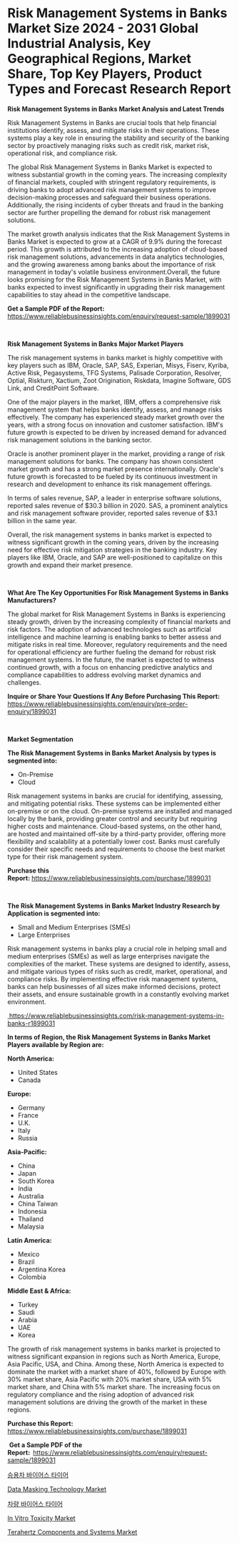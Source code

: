 <p><h1>Risk Management Systems in Banks Market Size 2024 - 2031 Global Industrial Analysis, Key Geographical Regions, Market Share, Top Key Players, Product Types and Forecast Research Report</h1></p><p><strong>Risk Management Systems in Banks Market Analysis and Latest Trends</strong></p>
<p><p>Risk Management Systems in Banks are crucial tools that help financial institutions identify, assess, and mitigate risks in their operations. These systems play a key role in ensuring the stability and security of the banking sector by proactively managing risks such as credit risk, market risk, operational risk, and compliance risk.</p><p>The global Risk Management Systems in Banks Market is expected to witness substantial growth in the coming years. The increasing complexity of financial markets, coupled with stringent regulatory requirements, is driving banks to adopt advanced risk management systems to improve decision-making processes and safeguard their business operations. Additionally, the rising incidents of cyber threats and fraud in the banking sector are further propelling the demand for robust risk management solutions.</p><p>The market growth analysis indicates that the Risk Management Systems in Banks Market is expected to grow at a CAGR of 9.9% during the forecast period. This growth is attributed to the increasing adoption of cloud-based risk management solutions, advancements in data analytics technologies, and the growing awareness among banks about the importance of risk management in today's volatile business environment.Overall, the future looks promising for the Risk Management Systems in Banks Market, with banks expected to invest significantly in upgrading their risk management capabilities to stay ahead in the competitive landscape.</p></p>
<p><strong>Get a Sample PDF of the Report:&nbsp;</strong> <a href="https://www.reliablebusinessinsights.com/enquiry/request-sample/1899031">https://www.reliablebusinessinsights.com/enquiry/request-sample/1899031</a></p>
<p>&nbsp;</p>
<p><strong>Risk Management Systems in Banks Major Market Players</strong></p>
<p><p>The risk management systems in banks market is highly competitive with key players such as IBM, Oracle, SAP, SAS, Experian, Misys, Fiserv, Kyriba, Active Risk, Pegasystems, TFG Systems, Palisade Corporation, Resolver, Optial, Riskturn, Xactium, Zoot Origination, Riskdata, Imagine Software, GDS Link, and CreditPoint Software.</p><p>One of the major players in the market, IBM, offers a comprehensive risk management system that helps banks identify, assess, and manage risks effectively. The company has experienced steady market growth over the years, with a strong focus on innovation and customer satisfaction. IBM's future growth is expected to be driven by increased demand for advanced risk management solutions in the banking sector.</p><p>Oracle is another prominent player in the market, providing a range of risk management solutions for banks. The company has shown consistent market growth and has a strong market presence internationally. Oracle's future growth is forecasted to be fueled by its continuous investment in research and development to enhance its risk management offerings.</p><p>In terms of sales revenue, SAP, a leader in enterprise software solutions, reported sales revenue of $30.3 billion in 2020. SAS, a prominent analytics and risk management software provider, reported sales revenue of $3.1 billion in the same year.</p><p>Overall, the risk management systems in banks market is expected to witness significant growth in the coming years, driven by the increasing need for effective risk mitigation strategies in the banking industry. Key players like IBM, Oracle, and SAP are well-positioned to capitalize on this growth and expand their market presence.</p></p>
<p>&nbsp;</p>
<p><strong>What Are The Key Opportunities For Risk Management Systems in Banks Manufacturers?</strong></p>
<p><p>The global market for Risk Management Systems in Banks is experiencing steady growth, driven by the increasing complexity of financial markets and risk factors. The adoption of advanced technologies such as artificial intelligence and machine learning is enabling banks to better assess and mitigate risks in real time. Moreover, regulatory requirements and the need for operational efficiency are further fueling the demand for robust risk management systems. In the future, the market is expected to witness continued growth, with a focus on enhancing predictive analytics and compliance capabilities to address evolving market dynamics and challenges.</p></p>
<p><strong>Inquire or Share Your Questions If Any Before Purchasing This Report:</strong> <a href="https://www.reliablebusinessinsights.com/enquiry/pre-order-enquiry/1899031">https://www.reliablebusinessinsights.com/enquiry/pre-order-enquiry/1899031</a></p>
<p>&nbsp;</p>
<p><strong>Market Segmentation</strong></p>
<p><strong>The Risk Management Systems in Banks Market Analysis by types is segmented into:</strong></p>
<p><ul><li>On-Premise</li><li>Cloud</li></ul></p>
<p><p>Risk management systems in banks are crucial for identifying, assessing, and mitigating potential risks. These systems can be implemented either on-premise or on the cloud. On-premise systems are installed and managed locally by the bank, providing greater control and security but requiring higher costs and maintenance. Cloud-based systems, on the other hand, are hosted and maintained off-site by a third-party provider, offering more flexibility and scalability at a potentially lower cost. Banks must carefully consider their specific needs and requirements to choose the best market type for their risk management system.</p></p>
<p><strong>Purchase this Report:&nbsp;</strong><a href="https://www.reliablebusinessinsights.com/purchase/1899031">https://www.reliablebusinessinsights.com/purchase/1899031</a></p>
<p>&nbsp;</p>
<p><strong>The Risk Management Systems in Banks Market Industry Research by Application is segmented into:</strong></p>
<p><ul><li>Small and Medium Enterprises (SMEs)</li><li>Large Enterprises</li></ul></p>
<p><p>Risk management systems in banks play a crucial role in helping small and medium enterprises (SMEs) as well as large enterprises navigate the complexities of the market. These systems are designed to identify, assess, and mitigate various types of risks such as credit, market, operational, and compliance risks. By implementing effective risk management systems, banks can help businesses of all sizes make informed decisions, protect their assets, and ensure sustainable growth in a constantly evolving market environment.</p></p>
<p><a href="https://www.reliablebusinessinsights.com/risk-management-systems-in-banks-r1899031">&nbsp;https://www.reliablebusinessinsights.com/risk-management-systems-in-banks-r1899031</a></p>
<p><strong>In terms of Region, the Risk Management Systems in Banks Market Players available by Region are:</strong></p>
<p>
    <p> <strong> North America: </strong>
        <ul>
            <li>United States</li>
            <li>Canada</li>
        </ul>
        </p> 
    <p> <strong> Europe: </strong>
        <ul>
            <li>Germany</li>
            <li>France</li>
            <li>U.K.</li>
            <li>Italy</li>
            <li>Russia</li>
        </ul>
        </p> 
    <p> <strong> Asia-Pacific: </strong>
        <ul>
            <li>China</li>
            <li>Japan</li>
            <li>South Korea</li>
            <li>India</li>
            <li>Australia</li>
            <li>China Taiwan</li>
            <li>Indonesia</li>
            <li>Thailand</li>
            <li>Malaysia</li>
        </ul>
        </p> 
    <p> <strong> Latin America: </strong>
        <ul>
            <li>Mexico</li>
            <li>Brazil</li>
            <li>Argentina Korea</li>
            <li>Colombia</li>
        </ul>
        </p> 
    <p> <strong> Middle East & Africa: </strong>
        <ul>
            <li>Turkey</li>
            <li>Saudi</li>
            <li>Arabia</li>
            <li>UAE</li>
            <li>Korea</li>
        </ul>
    </p>
    </p>
<p><p>The growth of risk management systems in banks market is projected to witness significant expansion in regions such as North America, Europe, Asia Pacific, USA, and China. Among these, North America is expected to dominate the market with a market share of 40%, followed by Europe with 30% market share, Asia Pacific with 20% market share, USA with 5% market share, and China with 5% market share. The increasing focus on regulatory compliance and the rising adoption of advanced risk management solutions are driving the growth of the market in these regions.</p></p>
<p><strong>Purchase this Report: </strong><a href="https://www.reliablebusinessinsights.com/purchase/1899031">https://www.reliablebusinessinsights.com/purchase/1899031</a></p>
<p>&nbsp;<strong>Get a Sample PDF of the Report:&nbsp;&nbsp;</strong><a href="https://www.reliablebusinessinsights.com/enquiry/request-sample/1899031">https://www.reliablebusinessinsights.com/enquiry/request-sample/1899031</a></p>
<p><strong></strong></p>
<p><p><a href="https://github.com/vskv4779xr1/Market-Research-Report-List-4/blob/main/939031385524.md">승용차 바이어스 타이어</a></p><p><a href="https://github.com/claudianurdin/Market-Research-Report-List-2/blob/main/data-masking-technology-market.md">Data Masking Technology Market</a></p><p><a href="https://github.com/xvz497517413/Market-Research-Report-List-4/blob/main/881746485523.md">차량 바이어스 타이어</a></p><p><a href="https://github.com/mabenkhyari11/Market-Research-Report-List-2/blob/main/in-vitro-toxicity-market.md">In Vitro Toxicity Market</a></p><p><a href="https://github.com/FrankHernanXXfnf/Market-Research-Report-List-1/blob/main/terahertz-components-and-systems-market.md">Terahertz Components and Systems Market</a></p></p>